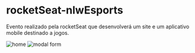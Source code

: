 # rocketSeat-nlwEsports
Evento realizado pela rocketSeat que desenvolverá um site e um aplicativo mobile destinado a jogos.

![home](https://user-images.githubusercontent.com/88631168/190877113-fd712d2c-b22a-4eee-b708-42069c4f8aad.png)
![modal form](https://user-images.githubusercontent.com/88631168/190877116-c211cf03-359b-449e-82cd-53671d9d7790.png)
